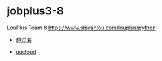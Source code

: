 # jobplus3-8
LouPlus Team 8 https://www.shiyanlou.com/louplus/python

* [越过海](https://github.com/shium)

* [uucloud](https://github.com/uucloud)
